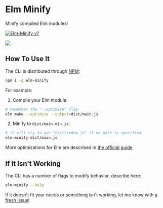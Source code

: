 # Elm Minify 

Minify compiled Elm modules!

[![Elm-Minify v?](https://img.shields.io/npm/v/elm-minify.svg)](https://www.npmjs.com/package/elm-minify)

![](/example.gif)

## How To Use It
The CLI is distributed through [NPM](https://www.npmjs.com/package/elm-minify):

```bash
npm i -g elm-minify
```

For example:

1. Compile your Elm module:

```bash
# remember the "--optimize" flag
elm make --optimize --output=dist/main.js
```

2. Minify to `dist/main.min.js`:

```bash
# it will try to use "dist/index.js" if no path is specified
elm-minify dist/main.js
```

More optimizations for Elm are described in [the official guide](https://guide.elm-lang.org/optimization/)

## If It Isn't Working
The CLI has a number of flags to modify behavior, describe here:

```bash
elm-minify --help
```

If it doesn't fit your needs or something isn't working, let me know with [a fresh issue](https://github.com/opvasger/elm-minify/issues/new)!
